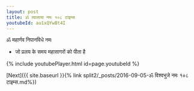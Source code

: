 ```yaml
---
layout: post
title: ॐ व्यालाया नमः १०८ टाइम्स
youtubeId: au1xQYwBt4I
---
```

 
 
 ॐ महार्णव निपानविधे नमः  
 
 -  जो प्रलय के समय महासागरों को पीता है 
 
  
 
  
 
 
 
 
 
 


{% include youtubePlayer.html id=page.youtubeId %}
 
[Next]({{ site.baseurl }}{% link  split2/_posts/2016-09-05-ॐ विश्वभुजे नमः १०८ टाइम्स.md%})
 
